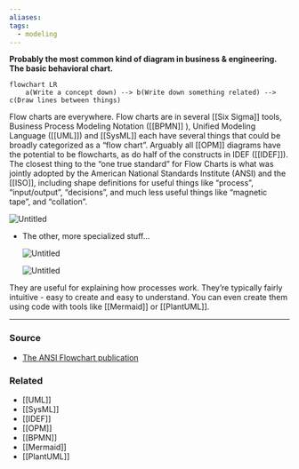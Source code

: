 ```yaml
---
aliases: 
tags:
  - modeling
---
```

**Probably the most common kind of diagram in business & engineering. The basic behavioral chart.**

```mermaid
flowchart LR
	a(Write a concept down) --> b(Write down something related) --> c(Draw lines between things)
```

Flow charts are everywhere. Flow charts are in several [[Six Sigma]] tools,  Business Process Modeling Notation ([[BPMN]] ), Unified Modeling Language ([[UML]]) and [[SysML]] each have several things that could be broadly categorized as a “flow chart”. Arguably all [[OPM]] diagrams have the potential to be flowcharts, as do half of the constructs in IDEF ([[IDEF]]). The closest thing to the “one true standard” for Flow Charts is what was jointly adopted by the American National Standards Institute (ANSI) and the [[ISO]], including shape definitions for useful things like “process”, “input/output”, “decisions”, and much less useful things like “magnetic tape”, and “collation”.

![Untitled](Untitled%2051.png)

- The other, more specialized stuff...
    
    ![Untitled](Untitled%2052.png)
    
    ![Untitled](Untitled%2053.png)
    

They are useful for explaining how processes work. They’re typically fairly intuitive - easy to create and easy to understand. You can even create them using code with tools like [[Mermaid]] or [[PlantUML]].

---

### Source
- [The ANSI Flowchart publication](https://nvlpubs.nist.gov/nistpubs/Legacy/FIPS/fipspub24.pdf)

### Related
- [[UML]] 
- [[SysML]] 
- [[IDEF]] 
- [[OPM]] 
- [[BPMN]] 
- [[Mermaid]] 
- [[PlantUML]]